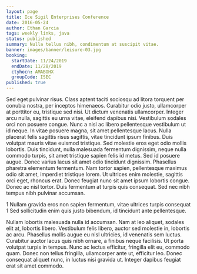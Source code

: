 ```yaml
---
layout: page
title: Ice Sigil Enterprises Conference
date: 2016-05-24
author: Ethan Garcia
tags: weekly links, java
status: published
summary: Nulla tellus nibh, condimentum at suscipit vitae.
banner: images/banner/leisure-03.jpg
booking:
  startDate: 11/24/2019
  endDate: 11/28/2019
  ctyhocn: AMABOHX
  groupCode: ISEC
published: true
---
```

Sed eget pulvinar risus. Class aptent taciti sociosqu ad litora torquent per conubia nostra, per inceptos himenaeos. Curabitur odio justo, ullamcorper at porttitor eu, tristique sed nisi. Ut dictum venenatis ullamcorper. Integer arcu nulla, sagittis eu urna vitae, eleifend dapibus nisi. Vestibulum sodales orci non posuere congue. Nunc a nisl ac libero pellentesque vestibulum ut id neque. In vitae posuere magna, sit amet pellentesque lacus.
Nulla placerat felis sagittis risus sagittis, vitae tincidunt ipsum finibus. Duis volutpat mauris vitae euismod tristique. Sed molestie eros eget odio mollis lobortis. Duis tincidunt, nulla malesuada fermentum dignissim, neque nulla commodo turpis, sit amet tristique sapien felis id metus. Sed id posuere augue. Donec varius lacus sit amet odio tincidunt dignissim. Phasellus pharetra elementum fermentum. Nam tortor sapien, pellentesque maximus odio sit amet, imperdiet tristique lorem. Ut ultrices enim molestie, sagittis orci eget, rhoncus erat. Donec feugiat nunc sit amet ipsum lobortis congue. Donec ac nisl tortor. Duis fermentum at turpis quis consequat. Sed nec nibh tempus nibh pulvinar accumsan.

1 Nullam gravida eros non sapien fermentum, vitae ultrices turpis consequat
1 Sed sollicitudin enim quis justo bibendum, id tincidunt ante pellentesque.

Nullam lobortis malesuada nulla id accumsan. Nam at leo aliquet, sodales elit at, lobortis libero. Vestibulum felis libero, auctor sed molestie in, lobortis ac arcu. Phasellus mollis augue eu nisl ultricies, id venenatis sem luctus. Curabitur auctor lacus quis nibh ornare, a finibus neque facilisis. Ut porta volutpat turpis in tempus. Nunc ac lectus efficitur, fringilla elit eu, commodo quam. Donec non tellus fringilla, ullamcorper ante ut, efficitur leo. Donec consequat aliquet nunc, in luctus nisi gravida ut. Integer dapibus feugiat erat sit amet commodo.
